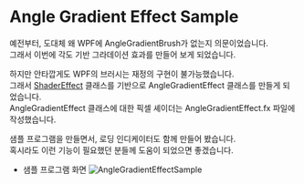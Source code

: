 # Angle Gradient Effect Sample

예전부터, 도대체 왜 WPF에 AngleGradientBrush가 없는지 의문이었습니다.  
그래서 이번에 각도 기반 그라데이션 효과를 만들어 보게 되었습니다.

하지만 안타깝게도 WPF의 브러시는 재정의 구현이 불가능했습니다.  
그래서 [ShaderEffect](https://learn.microsoft.com/ko-kr/dotnet/api/system.windows.media.effects.shadereffect?view=windowsdesktop-8.0)
클래스를 기반으로 AngleGradientEffect 클래스를 만들게 되었습니다.  
AngleGradientEffect 클래스에 대한 픽셀 셰이더는 AngleGradientEffect.fx 파일에 작성했습니다.  

샘플 프로그램을 만들면서, 로딩 인디케이터도 함께 만들어 봤습니다.  
혹시라도 이런 기능이 필요했던 분들께 도움이 되었으면 좋겠습니다.  
- 샘플 프로그램 화면
![AngleGradientEffectSample](https://github.com/user-attachments/assets/06b12674-f057-42af-9b40-2dd1b15e5d7f)

